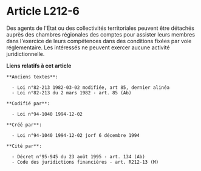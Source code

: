# Article L212-6

Des agents de l'Etat ou des collectivités territoriales peuvent être détachés auprès des chambres régionales des comptes pour
assister leurs membres dans l'exercice de leurs compétences dans des conditions fixées par voie réglementaire. Les intéressés
ne peuvent exercer aucune activité juridictionnelle.

**Liens relatifs à cet article**

	**Anciens textes**:

	  - Loi n°82-213 1982-03-02 modifiée, art 85, dernier alinéa
	  - Loi n°82-213 du 2 mars 1982 - art. 85 (Ab)

	**Codifié par**:

	  - Loi n°94-1040 1994-12-02

	**Créé par**:

	  - Loi n°94-1040 1994-12-02 jorf 6 décembre 1994

	**Cité par**:

	  - Décret n°95-945 du 23 août 1995 - art. 134 (Ab)
	  - Code des juridictions financières - art. R212-13 (M)
